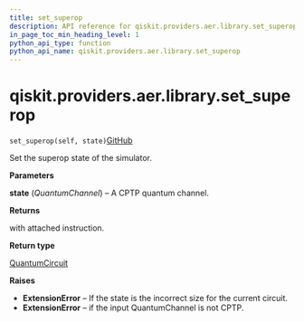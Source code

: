 ```yaml
---
title: set_superop
description: API reference for qiskit.providers.aer.library.set_superop
in_page_toc_min_heading_level: 1
python_api_type: function
python_api_name: qiskit.providers.aer.library.set_superop
---
```


# qiskit.providers.aer.library.set\_superop

<span id="qiskit.providers.aer.library.set_superop" />

`set_superop(self, state)`[GitHub](https://github.com/qiskit/qiskit-aer/tree/stable/0.10/qiskit/providers/aer/library/set_instructions/set_superop.py "view source code")

Set the superop state of the simulator.

**Parameters**

**state** (*QuantumChannel*) – A CPTP quantum channel.

**Returns**

with attached instruction.

**Return type**

[QuantumCircuit](qiskit.circuit.QuantumCircuit "qiskit.circuit.QuantumCircuit")

**Raises**

*   **ExtensionError** – If the state is the incorrect size for the current circuit.
*   **ExtensionError** – if the input QuantumChannel is not CPTP.

